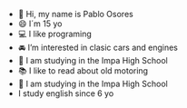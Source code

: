 - 👋 Hi, my name is Pablo Osores
- :smile: I´m 15 yo
- :computer: I like programing
- :oncoming_automobile: I’m interested in clasic cars and engines
- :school: I am studying in the Impa High School
- :books: I like to read about old motoring
- :school: I am studying in the Impa High School
- I study english since 6 yo

<!---
pablooosores/pablooosores is a ✨ special ✨ repository because its `README.md` (this file) appears on your GitHub profile.
You can click the Preview link to take a look at your changes.
--->
